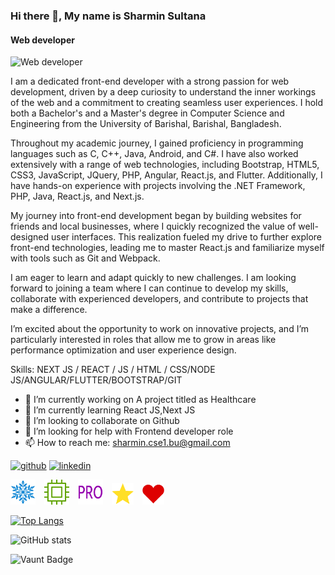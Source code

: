 ### Hi there 👋, My name is Sharmin Sultana
#### Web developer
![Web developer](https://avatars.githubusercontent.com/u/49096161?v=4)

I am a dedicated front-end developer with a strong passion for web development, driven by a deep curiosity to understand the inner workings of the web and a commitment to creating seamless user experiences. I hold both a Bachelor's and a Master's degree in Computer Science and Engineering from the University of Barishal, Barishal, Bangladesh.

Throughout my academic journey, I gained proficiency in programming languages such as C, C++, Java, Android, and C#. I have also worked extensively with a range of web technologies, including Bootstrap, HTML5, CSS3, JavaScript, JQuery, PHP, Angular, React.js, and Flutter. Additionally, I have hands-on experience with projects involving the .NET Framework, PHP, Java, React.js, and Next.js.

My journey into front-end development began by building websites for friends and local businesses, where I quickly recognized the value of well-designed user interfaces. This realization fueled my drive to further explore front-end technologies, leading me to master React.js and familiarize myself with tools such as Git and Webpack.

I am eager to learn and adapt quickly to new challenges. I am looking forward to joining a team where I can continue to develop my skills, collaborate with experienced developers, and contribute to projects that make a difference.

I’m excited about the opportunity to work on innovative projects, and I’m particularly interested in roles that allow me to grow in areas like performance optimization and user experience design.

Skills: NEXT JS / REACT / JS / HTML / CSS/NODE JS/ANGULAR/FLUTTER/BOOTSTRAP/GIT

- 🔭 I’m currently working on A project titled as Healthcare 
- 🌱 I’m currently learning React JS,Next JS 
- 👯 I’m looking to collaborate on Github 
- 🤔 I’m looking for help with Frontend developer role 
- 📫 How to reach me: sharmin.cse1.bu@gmail.com 


[<img src='https://cdn.jsdelivr.net/npm/simple-icons@3.0.1/icons/github.svg' alt='github' height='40'>](https://github.com/https://github.com/Sharmin097)  [<img src='https://cdn.jsdelivr.net/npm/simple-icons@3.0.1/icons/linkedin.svg' alt='linkedin' height='40'>](https://www.linkedin.com/in/https://www.linkedin.com/in/sharmin-sultana-a84b40ab//)  

<a href='https://archiveprogram.github.com/'><img src='https://raw.githubusercontent.com/acervenky/animated-github-badges/master/assets/acbadge.gif' width='40' height='40'></a> <a href='https://docs.github.com/en/developers'><img src='https://raw.githubusercontent.com/acervenky/animated-github-badges/master/assets/devbadge.gif' width='40' height='40'></a> <a href='https://github.com/pricing'><img src='https://raw.githubusercontent.com/acervenky/animated-github-badges/master/assets/pro.gif' width='40' height='40'></a> <a href='https://stars.github.com/'><img src='https://raw.githubusercontent.com/acervenky/animated-github-badges/master/assets/starbadge.gif' width='35' height='35'></a> <a href='https://docs.github.com/en/github/supporting-the-open-source-community-with-github-sponsors'><img src='https://raw.githubusercontent.com/acervenky/animated-github-badges/master/assets/sponsorbadge.gif' width='35' height='35'></a> 

[![Top Langs](https://github-readme-stats.vercel.app/api/top-langs/?username=https://github.com/Sharmin097)](https://github.com/anuraghazra/github-readme-stats)

![GitHub stats](https://github-readme-stats.vercel.app/api?username=https://github.com/Sharmin097&show_icons=true)  

![Vaunt Badge](https://api.vaunt.dev/v1/github/entities/https://github.com/Sharmin097/contributions?format=svg&private=false)  

